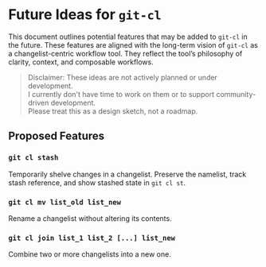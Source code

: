 # Future Ideas for `git-cl`

This document outlines potential features that may be added to `git-cl` in the future. These features are aligned with the long-term vision of `git-cl` as a changelist-centric workflow tool. They reflect the tool’s philosophy of clarity, context, and composable workflows.

> Disclaimer: These ideas are not actively planned or under development.  
> I currently don't have time to work on them or to support community-driven development.  
> Please treat this as a design sketch, not a roadmap.

## Proposed Features

### `git cl stash`
Temporarily shelve changes in a changelist. Preserve the namelist, track stash reference, and show stashed state in `git cl st`.

### `git cl mv list_old list_new`
Rename a changelist without altering its contents.

### `git cl join list_1 list_2 [...] list_new`
Combine two or more changelists into a new one.
